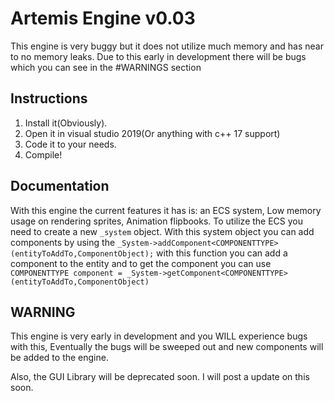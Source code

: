 # Artemis Engine v0.03

This engine is very buggy but it does not utilize much memory and has near to no memory leaks. Due to this early in development there will be bugs which you can see in the #WARNINGS section


## Instructions

1. Install it(Obviously).
2. Open it in visual studio 2019(Or anything with c++ 17 support)
3. Code it to your needs.
4. Compile!

## Documentation

With this engine the current features it has is: an ECS system, Low memory usage on rendering sprites, Animation flipbooks.
To utilize the ECS you need to create a new `_system` object. With this system object you can add components by using the
`_System->addComponent<COMPONENTTYPE>(entityToAddTo,ComponentObject);` with this function you can add a component to the entity and to
get the component you can use `COMPONENTTYPE component = _System->getComponent<COMPONENTTYPE>(entityToAddTo,ComponentObject)`

## WARNING

This engine is very early in development and you WILL experience bugs with this, Eventually the bugs will be sweeped out and new components will be added to the engine.

Also, the GUI Library will be deprecated soon. I will post a update on this soon.
